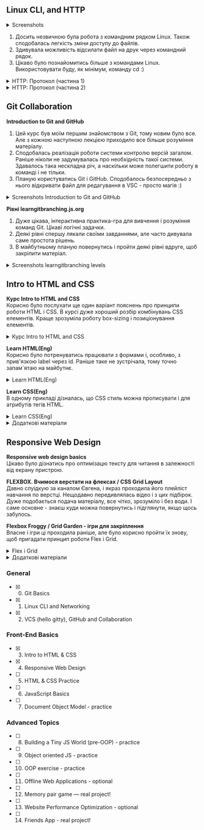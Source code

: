 ## Linux CLI, and HTTP
<details>
  <summary>Screenshots</summary>
  
![Quiz 1](https://github.com/Yanyshpolska/kottans-frontend/blob/main/task_linux_cli/Linux_quiz_1.jpg)
![Quiz 2](https://github.com/Yanyshpolska/kottans-frontend/blob/main/task_linux_cli/Linux_quiz_2.jpg)
![Quiz 3](https://github.com/Yanyshpolska/kottans-frontend/blob/main/task_linux_cli/Linux_quiz_3.jpg)
![Quiz 4](https://github.com/Yanyshpolska/kottans-frontend/blob/main/task_linux_cli/Linux_quiz_4.jpg)
</details>

1. Досить незвичною була робота з командним рядком Linux. Також сподобалась легкість зміни доступу до файлів.
2. Здивувала можливість відсилати файл на друк через командний рядок.
3. Цікаво було познайомитись більше з командами Linux. Використовувати буду, як мінімум, команду cd :)

<details>
  <summary>HTTP: Протокол (частина 1)</summary>
  
1. Новим був принцип роботи цього протоколу і його методи.<br>
2. Ознайомившись з кодами станів, тепер більше розумію помилку 404.<br>
3. Планую використовувати знання того як це працює вкупі, а в разі необхідності, буду поглиблювати свої знання. 
</details>

<details>
  <summary>HTTP: Протокол (частина 2)</summary>
  
1. Цікаво було дізнатись більше про реалізацію з'єднань, автентифікацію та гешування.<br>
2. Здивувала можливість керування кешуванням контенту і зі сторони сервера і клієнтом.<br>
3. Загалом, обидві частини статті систематизували і поглибили знання про протокол HTTP.
</details>

## Git Collaboration

**Introduction to Git and GitHub**<br>
1. Цей курс був моїм першим знайомством з Git, тому новим було все. Але з кожною наступною лекцією приходило все більше розуміння матеріалу.
2. Сподобалась реалізація роботи системи контролю версій загалом. Раніше ніколи не задумувалась про необхідність такої системи. Здавалось така нескладна річ, а наскільки може полегшити роботу в команді і не тільки.
3. Планую користуватись Git і GitHub. Сподобалось безпосередньо з нього відкривати файл для редагування в VSC - просто магія :)

<details>
  <summary>Screenshots Introduction to Git and GitHub</summary>
  
![Week 3](https://github.com/Yanyshpolska/kottans-frontend/blob/main/task_git_collaboration/week_3.jpg)
![Week 4](https://github.com/Yanyshpolska/kottans-frontend/blob/main/task_git_collaboration/week_4.jpg)
</details>

**Рівні  learngitbranching.js.org**<br>
1. Дуже цікава, інтерактивна практика-гра для вивчення і розуміння команд Git. Цікаві логічні задачки.
2. Деякі рівні спершу лякали своїми завданнями, але часто дивувала саме простота рішень.
3. В майбутньому планую повернутись і пройти деякі рівні вдруге, щоб закріпити матеріал.

<details>
  <summary>Screenshots learngitbranching levels</summary>
  
![Learngit 1](https://github.com/Yanyshpolska/kottans-frontend/blob/main/task_git_collaboration/learngit_1.jpg)
![Learngit 2](https://github.com/Yanyshpolska/kottans-frontend/blob/main/task_git_collaboration/learngit_2.jpg)
</details>

## Intro to HTML and CSS
**Курс Intro to HTML and CSS**<br>
Корисно було послухати ще один варіант пояснень про принципи роботи HTML і CSS. В курсі дуже хороший розбір комбінувань CSS елементів. Краще зрозуміла роботу box-sizing і позиціонування елементів.

<details>
  <summary>Курс Intro to HTML and CSS</summary> 
  
![HTML](https://github.com/Yanyshpolska/kottans-frontend/blob/main/task_html_css_intro/Week_1_HTML.jpg)
![CSS](https://github.com/Yanyshpolska/kottans-frontend/blob/main/task_html_css_intro/Week_2_CSS.jpg)
</details>

**Learn HTML(Eng)**<br>
Корисно було потренуватись працювати з формами і, особливо, з прив'язкою label через id. Раніше таке не зустрічала, тому точно запам`ятаю на майбутнє.

<details>
  <summary>Learn HTML(Eng)</summary> 
  
![Learn_HTML](https://github.com/Yanyshpolska/kottans-frontend/blob/main/task_html_css_intro/Learn_HTML.jpg)
</details>

**Learn CSS(Eng)**<br>
В одному прикладі дізналась, що CSS стиль можна прописувати і для атрибутів тегів HTML. 

<details>
  <summary>Learn CSS(Eng)</summary> 
  
![Learn_HTML](https://github.com/Yanyshpolska/kottans-frontend/blob/main/task_html_css_intro/Learn_CSS.jpg)
</details>

<details>
  <summary>Додаткові матеріали</summary>
  
- [x] HTML уроки (з 3 по 7 відео)
- [x] CSS уроки (з 9 по 15 відео)
- [x] Intro to HTML @github
- [x] Can't Unsee - brilliant and useful challenge
- [x] Publish your static web site using GitHub Pages
</details>

## Responsive Web Design

**Responsive web design basics**<br>
Цікаво було дізнатись про оптимізацю тексту для читання в залежності від екрану пристрою.

**FLEXBOX. Вчимося верстати на флексах / CSS Grid Layout**<br>
Давно слуідкую за каналом Євгена, і якраз проходила його плейліст навчання по верстці. Нещодавно передивлялась відео і з цих підбірок. Дуже подобається подача матеріалу, все чітко, зрозуміло і без води. І саме основне - знаєш куди можна повернутись і підглянути, якщо щось забулось.

**Flexbox Froggy / Grid Garden - ігри для закріплення**<br>
Власне і ігри ці проходила раніше, але було корисно пройти їх знову, щоб пригадати принцип роботи Flex і Grid.

<details>
  <summary>Flex і Grid</summary> 
  
![Flex](https://github.com/Yanyshpolska/kottans-frontend/blob/main/task_responsive_web_design/Flex.jpg)
![Grid](https://github.com/Yanyshpolska/kottans-frontend/blob/main/task_responsive_web_design/Grid.jpg)
</details>

<details>
  <summary>Додаткові матеріали</summary>
  
- [x] Specificity
- [x] Specificity calculator
- [ ] 11 things I learned reading the flexbox spec
- [ ] Flexbox Zombies (game)
- [x] HiDPI Screens and Web Development
</details>

### General
- [x] 0. Git Basics
- [x] 1. Linux CLI and Networking
- [x] 2. VCS (hello gitty), GitHub and Collaboration

### Front-End Basics
- [x] 3. Intro to HTML & CSS
- [x] 4. Responsive Web Design
- [ ] 5. HTML & CSS Practice
- [ ] 6. JavaScript Basics
- [ ] 7. Document Object Model - practice
  
### Advanced Topics
- [ ] 8. Building a Tiny JS World (pre-OOP) - practice
- [ ] 9. Object oriented JS - practice
- [ ] 10. OOP exercise - practice
- [ ] 11. Offline Web Applications - optional
- [ ] 12. Memory pair game — real project!
- [ ] 13. Website Performance Optimization - optional
- [ ] 14. Friends App - real project!
